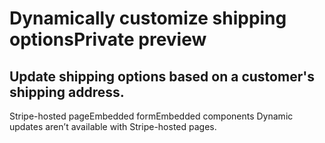 # Dynamically customize shipping optionsPrivate preview

## Update shipping options based on a customer's shipping address.

Stripe-hosted pageEmbedded formEmbedded components
Dynamic updates aren’t available with Stripe-hosted pages.